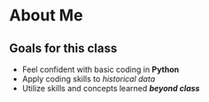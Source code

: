 
# About Me

## Goals for this class
- Feel confident with basic coding in **Python**
- Apply coding skills to *historical data*
- Utilize skills and concepts learned ***beyond class***
